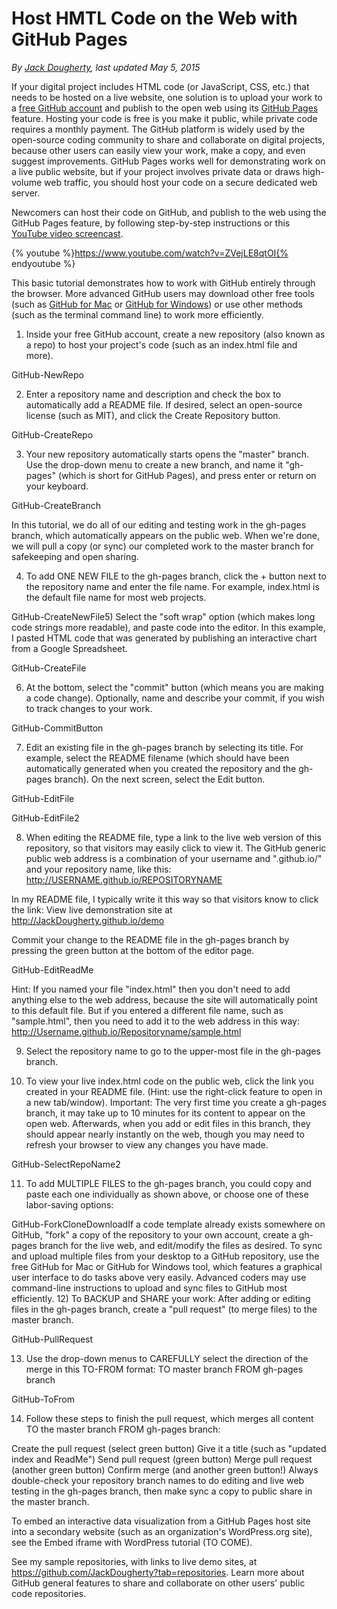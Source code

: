 # Host HMTL Code on the Web with GitHub Pages

*By [Jack Dougherty](introduction/contact.md), last updated May 5, 2015*

If your digital project includes HTML code (or JavaScript, CSS, etc.) that needs to be hosted on a live website, one solution is to upload your work to a [free GitHub account](https://github.com/) and publish to the open web using its [GitHub Pages](https://help.github.com/articles/what-are-github-pages) feature. Hosting your code is free is you make it public, while private code requires a monthly payment. The GitHub platform is widely used by the open-source coding community to share and collaborate on digital projects, because other users can easily view your work, make a copy, and even suggest improvements. GitHub Pages works well for demonstrating work on a live public website, but if your project involves private data or draws high-volume web traffic, you should host your code on a secure dedicated web server.

Newcomers can host their code on GitHub, and publish to the web using the GitHub Pages feature, by following step-by-step instructions or this [YouTube video screencast](http://youtu.be/ZVejLE8qtOI). 

{% youtube %}https://www.youtube.com/watch?v=ZVejLE8qtOI{% endyoutube %}

This basic tutorial demonstrates how to work with GitHub entirely through the browser. More advanced GitHub users may download other free tools (such as [GitHub for Mac](https://mac.github.com) or [GitHub for Windows](https://windows.github.com)) or use other methods (such as the terminal command line) to work more efficiently.

1) Inside your free GitHub account, create a new repository (also known as a repo) to host your project's code (such as an index.html file and more).

GitHub-NewRepo

2) Enter a repository name and description and check the box to automatically add a README file. If desired, select an open-source license (such as MIT), and click the Create Repository button.

GitHub-CreateRepo

3) Your new repository automatically starts opens the "master" branch. Use the drop-down menu to create a new branch, and name it "gh-pages" (which is short for GitHub Pages), and press enter or return on your keyboard.

GitHub-CreateBranch

In this tutorial, we do all of our editing and testing work in the gh-pages branch, which automatically appears on the public web. When we're done, we will pull a copy (or sync) our completed work to the master branch for safekeeping and open sharing.

4) To add ONE NEW FILE to the gh-pages branch, click the + button next to the repository name and enter the file name. For example, index.html is the default file name for most web projects.

GitHub-CreateNewFile5) Select the "soft wrap" option (which makes long code strings more readable), and paste code into the editor. In this example, I pasted HTML code that was generated by publishing an interactive chart from a Google Spreadsheet.

GitHub-CreateFile

6) At the bottom, select the "commit" button (which means you are making a code change). Optionally, name and describe your commit, if you wish to track changes to your work.

GitHub-CommitButton

7) Edit an existing file in the gh-pages branch by selecting its title. For example, select the README filename (which should have been automatically generated when you created the repository and the gh-pages branch). On the next screen, select the Edit button.

GitHub-EditFile

GitHub-EditFile2

8) When editing the README file, type a link to the live web version of this repository, so that visitors may easily click to view it. The GitHub generic public web address is a combination of your username and ".github.io/" and your repository name, like this: http://USERNAME.github.io/REPOSITORYNAME

In my README file, I typically write it this way so that visitors know to click the link:
View live demonstration site at http://JackDougherty.github.io/demo

Commit your change to the README file in the gh-pages branch by pressing the green button at the bottom of the editor page.

GitHub-EditReadMe

Hint: If you named your file "index.html" then you don't need to add anything else to the web address, because the site will automatically point to this default file. But if you entered a different file name, such as "sample.html", then you need to add it to the web address in this way:  http://Username.github.io/Repositoryname/sample.html

9) Select the repository name to go to the upper-most file in the gh-pages branch.

10) To view your live index.html code on the public web, click the link you created in your README file. (Hint: use the right-click feature to open in a new tab/window). Important: The very first time you create a gh-pages branch, it may take up to 10 minutes for its content to appear on the open web. Afterwards, when you add or edit files in this branch, they should appear nearly instantly on the web, though you may need to refresh your browser to view any changes you have made.

GitHub-SelectRepoName2

11) To add MULTIPLE FILES to the gh-pages branch, you could copy and paste each one individually as shown above, or choose one of these labor-saving options:

GitHub-ForkCloneDownloadIf a code template already exists somewhere on GitHub, "fork" a copy of the repository to your own account, create a gh-pages branch for the live web, and edit/modify the files as desired.
To sync and upload multiple files from your desktop to a GitHub repository, use the free GitHub for Mac or GitHub for Windows tool, which features a graphical user interface to do tasks above very easily.
Advanced coders may use command-line instructions to upload and sync files to GitHub most efficiently.
12) To BACKUP and SHARE your work: After adding or editing files in the gh-pages branch, create a "pull request" (to merge files) to the master branch.

GitHub-PullRequest

13) Use the drop-down menus to CAREFULLY select the direction of the merge in this TO-FROM format:
TO master branch FROM gh-pages branch

GitHub-ToFrom

14) Follow these steps to finish the pull request, which merges all content TO the master branch FROM gh-pages branch:

Create the pull request (select green button)
Give it a title (such as "updated index and ReadMe")
Send pull request (green button)
Merge pull request (another green button)
Confirm merge (and another green button!)
Always double-check your repository branch names to do editing and live web testing in the gh-pages branch, then make sync a copy to public share in the master branch.

To embed an interactive data visualization from a GitHub Pages host site into a secondary website (such as an organization's WordPress.org site), see the Embed iframe with WordPress tutorial (TO COME).

See my sample repositories, with links to live demo sites, at https://github.com/JackDougherty?tab=repositories. Learn more about GitHub general features to share and collaborate on other users' public code repositories.